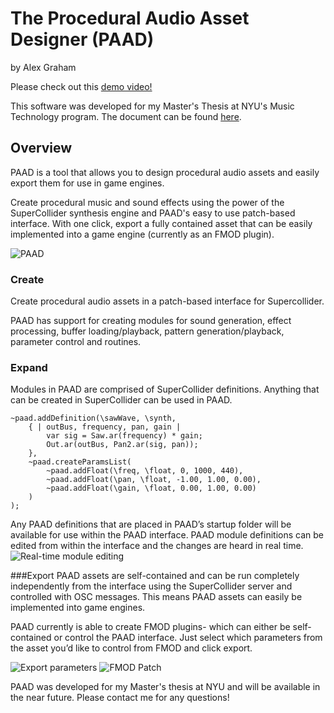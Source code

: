 # The Procedural Audio Asset Designer (PAAD)
by Alex Graham

Please check out this [demo video!](https://www.youtube.com/watch?v=TJlD6vVK9yk)

This software was developed for my Master's Thesis at NYU's Music Technology program. The document can be found [here](http://alexgraham.net/paad/graham_paad_thesis.pdf).

## Overview
PAAD is a tool that allows you to design procedural audio assets and easily export them for use in game engines.

Create procedural music and sound effects using the power of the SuperCollider synthesis engine and PAAD's easy to use patch-based interface. With one click, export a fully contained asset that can be easily implemented into a game engine (currently as an FMOD plugin).

![PAAD](http://alexgraham.net/paad/paad-full.png "PAAD Interface")

### Create
Create procedural audio assets in a patch-based interface for Supercollider.

PAAD has support for creating modules for sound generation, effect processing, buffer loading/playback, pattern generation/playback, parameter control and routines.

### Expand
Modules in PAAD are comprised of SuperCollider definitions. Anything that can be created in SuperCollider can be used in PAAD.
```supercollider
~paad.addDefinition(\sawWave, \synth,
    { | outBus, frequency, pan, gain |
        var sig = Saw.ar(frequency) * gain;
        Out.ar(outBus, Pan2.ar(sig, pan));
    },
    ~paad.createParamsList(
        ~paad.addFloat(\freq, \float, 0, 1000, 440),
        ~paad.addFloat(\pan, \float, -1.00, 1.00, 0.00),
        ~paad.addFloat(\gain, \float, 0.00, 1.00, 0.00)
    )
);
```

Any PAAD definitions that are placed in PAAD’s startup folder will be available for use within the PAAD interface.
PAAD module definitions can be edited from within the interface and the changes are heard in real time. 
![Real-time module editing](http://alexgraham.net/paad/edit.png)

###Export
PAAD assets are self-contained and can be run completely independently from the interface using the SuperCollider server and controlled with OSC messages. This means PAAD assets can easily be implemented into game engines.

PAAD currently is able to create FMOD plugins- which can either be self-contained or control the PAAD interface. Just select which parameters from the asset you’d like to control from FMOD and click export.


![Export parameters](http://alexgraham.net/paad/exportselect.png)
![FMOD Patch](http://alexgraham.net/paad/fmodplugin.PNG)

PAAD was developed for my Master's thesis at NYU and will be available in the near future. Please contact me for any questions!


